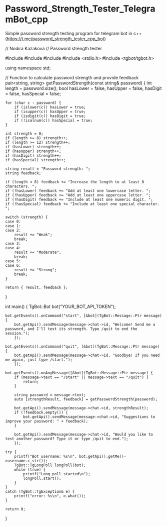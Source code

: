 # Password_Strength_Tester_TelegramBot_cpp
Simple password strength testing program for telegram bot in c++ (https://t.me/password_strength_tester_cpp_bot)

// Nodira Kazakova
// Password strength tester

#include <iostream>
#include <string>
#include <cctype>
#include <stdio.h>
#include <tgbot/tgbot.h>

using namespace std;

// Function to calculate password strength and provide feedback
pair<string, string> getPasswordStrength(const string& password) {
    int length = password.size();
    bool hasLower = false, hasUpper = false, hasDigit = false, hasSpecial = false;

    for (char c : password) {
        if (islower(c)) hasLower = true;
        if (isupper(c)) hasUpper = true;
        if (isdigit(c)) hasDigit = true;
        if (!isalnum(c)) hasSpecial = true;
    }

    int strength = 0;
    if (length >= 8) strength++;
    if (length >= 12) strength++;
    if (hasLower) strength++;
    if (hasUpper) strength++;
    if (hasDigit) strength++;
    if (hasSpecial) strength++;

    string result = "Password strength: ";
    string feedback;

    if (length < 8) feedback += "Increase the length to at least 8 characters. ";
    if (!hasLower) feedback += "Add at least one lowercase letter. ";
    if (!hasUpper) feedback += "Add at least one uppercase letter. ";
    if (!hasDigit) feedback += "Include at least one numeric digit. ";
    if (!hasSpecial) feedback += "Include at least one special character. ";

    switch (strength) {
    case 0:
    case 1:
    case 2:
        result += "Weak";
        break;
    case 3:
    case 4:
        result += "Moderate";
        break;
    case 5:
    case 6:
        result += "Strong";
        break;
    }

    return { result, feedback };
}

int main() {
    TgBot::Bot bot("YOUR_BOT_API_TOKEN");

    bot.getEvents().onCommand("start", [&bot](TgBot::Message::Ptr message) {
        bot.getApi().sendMessage(message->chat->id, "Welcome! Send me a password, and I'll test its strength. Type /quit to end the session.");
        });

    bot.getEvents().onCommand("quit", [&bot](TgBot::Message::Ptr message) {
        bot.getApi().sendMessage(message->chat->id, "Goodbye! If you need me again, just type /start.");
        });

    bot.getEvents().onAnyMessage([&bot](TgBot::Message::Ptr message) {
        if (message->text == "/start" || message->text == "/quit") {
            return;
        }

        string password = message->text;
        auto [strengthResult, feedback] = getPasswordStrength(password);

        bot.getApi().sendMessage(message->chat->id, strengthResult);
        if (!feedback.empty()) {
            bot.getApi().sendMessage(message->chat->id, "Suggestions to improve your password: " + feedback);
        }

        bot.getApi().sendMessage(message->chat->id, "Would you like to test another password? Type it or type /quit to end.");
        });

    try {
        printf("Bot username: %s\n", bot.getApi().getMe()->username.c_str());
        TgBot::TgLongPoll longPoll(bot);
        while (true) {
            printf("Long poll started\n");
            longPoll.start();
        }
    }
    catch (TgBot::TgException& e) {
        printf("error: %s\n", e.what());
    }

    return 0;
}
